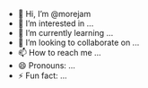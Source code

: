 - 👋 Hi, I’m @morejam
- 👀 I’m interested in ...
- 🌱 I’m currently learning ...
- 💞️ I’m looking to collaborate on ...
- 📫 How to reach me ...
- 😄 Pronouns: ...
- ⚡ Fun fact: ...

<!---
morejam/morejam is a ✨ special ✨ repository because its `README.md` (this file) appears on your GitHub profile.
You can click the Preview link to take a look at your changes.
--->
